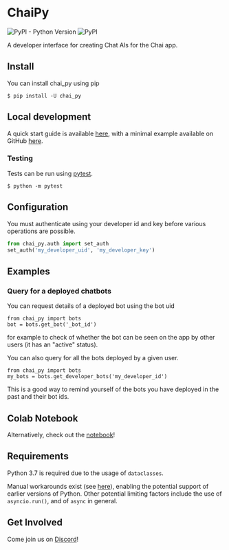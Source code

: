 # ChaiPy

![PyPI - Python Version](https://img.shields.io/pypi/pyversions/chaipy)
![PyPI](https://img.shields.io/pypi/v/chaipy)

A developer interface for creating Chat AIs for the Chai app.

## Install

You can install chai_py using pip

    $ pip install -U chai_py

## Local development

A quick start guide is available [here](https://chai.ml/docs/), with a minimal example available on GitHub 
[here](https://github.com/chai-nexus/chai_py_quickstart).

### Testing

Tests can be run using [pytest](http://pytest.org/).

    $ python -m pytest

## Configuration

You must authenticate using your developer id and key before various
operations are possible.


```python
from chai_py.auth import set_auth
set_auth('my_developer_uid', 'my_developer_key')
```

## Examples

### Query for a deployed chatbots

You can request details of a deployed bot using the bot uid

```
from chai_py import bots
bot = bots.get_bot('_bot_id')
```

for example to check of whether the bot can be seen on the app
by other users (it has an "active" status).

You can also query for all the bots deployed by a given user.

```
from chai_py import bots
my_bots = bots.get_developer_bots('my_developer_id')
```

This is a good way to remind yourself of the bots you have deployed
in the past and their bot ids.

## Colab Notebook

Alternatively, check out the [notebook](https://colab.research.google.com/drive/1YB6mQkcmisEBIHOjvGnWi0z9lLiaRNT5)! 

## Requirements

Python 3.7 is required due to the usage of `dataclasses`.

Manual workarounds exist (see [here](https://stackoverflow.com/q/1868714)), enabling the potential support of earlier 
versions of Python. Other potential limiting factors include the use of `asyncio.run()`, and of `async` in general.

## Get Involved

Come join us on [Discord](https://discord.gg/YfrVwBtYWb)!
